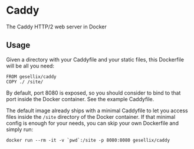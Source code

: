 # Caddy
The Caddy HTTP/2 web server in Docker

## Usage

Given a directory with your Caddyfile and your static files, this Dockerfile will be all you need:

````
FROM gesellix/caddy
COPY ./ /site/
````

By default, port 8080 is exposed, so you should consider to bind to that port inside the Docker container. See the example Caddyfile.

The default image already ships with a minimal Caddyfile to let you access files inside the `/site` directory of the Docker container. If that minimal config is enough for your needs, you can skip your own Dockerfile and simply run:

````
docker run --rm -it -v `pwd`:/site -p 8080:8080 gesellix/caddy
````
